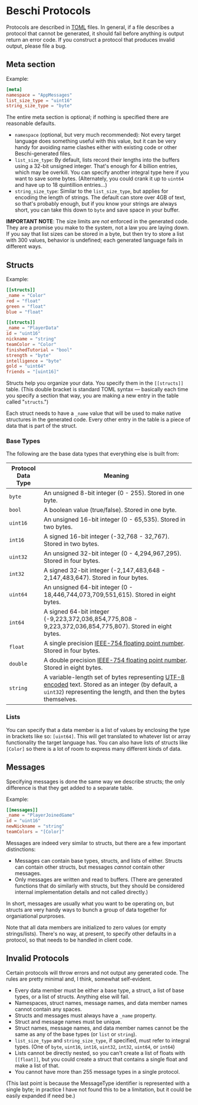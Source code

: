 # Beschi Protocols

Protocols are described in [TOML](https://toml.io) files. In general, if a file describes a protocol that cannot be generated, it should fail before anything is output return an error code. If you construct a protocol that produces invalid output, please file a bug. 

## Meta section

Example:
```toml
[meta]
namespace = "AppMessages"
list_size_type = "uint16"
string_size_type = "byte"
```

The entire meta section is optional; if nothing is specified there are reasonable defaults. 

* `namespace` (optional, but very much recommended): Not every target language does something useful with this value, but it can be very handy for avoiding name clashes either with existing code or other Beschi-generated files. 
* `list_size_type`: By default, lists record their lengths into the buffers using a 32-bit unsigned integer. That's enough for 4 billion entries, which may be overkill. You can specify another integral type here if you want to save some bytes. (Alternately, you could crank it up to `uint64` and have up to 18 quintillion entries...)
* `string_size_type`: Similar to the `list_size_type`, but applies for encoding the length of strings. The default can store over 4GB of text, so that's probably enough, but if you know your strings are always short, you can take this down to `byte` and save space in your buffer.

**IMPORTANT NOTE**: The size limits are *not* enforced in the generated code. They are a promise you make to the system, not a law you are laying down. If you say that list sizes can be stored in a byte, but then try to store a list with 300 values, behavior is undefined; each generated language fails in different ways. 


## Structs

Example:
```toml
[[structs]]
_name = "Color"
red = "float"
green = "float"
blue = "float"

[[structs]]
_name = "PlayerData"
id = "uint16"
nickname = "string"
teamColor = "Color"
finishedTutorial = "bool"
strength = "byte"
intelligence = "byte"
gold = "uint64"
friends = "[uint16]"
```

Structs help you organize your data. You specify them in the `[[structs]]` table. (This double bracket is standard TOML syntax — basically each time you specify a section that way, you are making a new entry in the table called "`structs`.")

Each struct needs to have a `_name` value that will be used to make native structures in the generated code. Every other entry in the table is a piece of data that is part of the struct. 

### Base Types

The following are the base data types that everything else is built from: 

| Protocol Data Type | Meaning |
|--------------------|---------|
| `byte`             | An unsigned 8-bit integer (0 - 255). Stored in one byte. |
| `bool`             | A boolean value (true/false). Stored in one byte. |
| `uint16`           | An unsigned 16-bit integer (0 - 65,535). Stored in two bytes. |
| `int16`            | A signed 16-bit integer (-32,768 - 32,767). Stored in two bytes. |
| `uint32`           | An unsigned 32-bit integer (0 - 4,294,967,295). Stored in four bytes. |
| `int32`            | A signed 32-bit integer (-2,147,483,648 - 2,147,483,647). Stored in four bytes. |
| `uint64`           | An unsigned 64-bit integer (0 - 18,446,744,073,709,551,615). Stored in eight bytes. |
| `int64`            | A signed 64-bit integer (-9,223,372,036,854,775,808 - 9,223,372,036,854,775,807). Stored in eight bytes. |
| `float`            | A single precision [IEEE-754 floating point number](https://en.wikipedia.org/wiki/IEEE_754). Stored in four bytes. |
| `double`           | A double precision [IEEE-754 floating point number](https://en.wikipedia.org/wiki/IEEE_754). Stored in eight bytes.
| `string`           | A variable-length set of bytes representing [UTF-8 encoded](https://en.wikipedia.org/wiki/UTF-8) text. Stored as an integer (by default, a `uint32`) representing the length, and then the bytes themselves. |

### Lists

You can specify that a data member is a list of values by enclosing the type in brackets like so: `[uint64]`. This will get translated to whatever list or array functionality the target language has. You can also have lists of structs like `[Color]` so there is a lot of room to express many different kinds of data. 

## Messages

Specifying messages is done the same way we describe structs; the only difference is that they get added to a separate table. 

Example:
```toml
[[messages]]
_name = "PlayerJoinedGame"
id = "uint16"
newNickname = "string"
teamColors = "[Color]"
```

Messages are indeed very similar to structs, but there are a few important distinctions: 
* Messages can contain base types, structs, and lists of either. Structs can contain other structs, but messages *cannot* contain other messages. 
* Only messages are written and read to buffers. (There are generated functions that do similarly with structs, but they should be considered internal implementation details and not called directly.)

In short, messages are usually what you want to be operating on, but structs are very handy ways to bunch a group of data together for organiational purproses.

Note that all data members are initialized to zero values (or empty strings/lists). There's no way, at present, to specify other defaults in a protocol, so that needs to be handled in client code. 


## Invalid Protocols

Certain protocols will throw errors and not output any generated code. The rules are pretty minimal and, I think, somewhat self-evident. 

* Every data member must be either a base type, a struct, a list of base types, or a list of structs. Anything else will fail. 
* Namespaces, struct names, message names, and data member names cannot contain any spaces.
* Structs and messages must always have a `_name` property.
* Struct and message names must be unique. 
* Struct names, message names, and data member names cannot be the same as any of the base types (or `list` or `string`). 
* `list_size_type` and `string_size_type`, if specified, must refer to integral types. (One of `byte`, `uint16`, `int16`, `uint32`, `int32`, `uint64`, or `int64`)
* Lists cannot be directly nested, so you can't create a list of floats with `[[float]]`, but you could create a struct that contains a single float and make a list of that. 
* You cannot have more than 255 message types in a single protocol. 

(This last point is because the MessageType identifier is represented with a single byte; in practice I have not found this to be a limitation, but it could be easily expanded if need be.)
